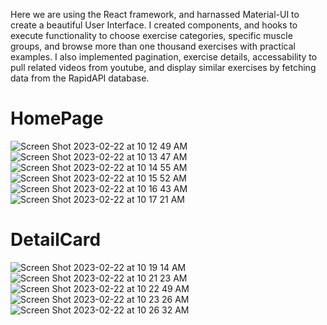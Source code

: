 Here we are using the React framework, and harnassed Material-UI to create a beautiful User Interface. I created components, and hooks to execute functionality to choose exercise categories, specific muscle groups, and browse more than one thousand exercises with practical examples. I also 
implemented pagination, exercise details, accessability to pull related videos from youtube, and display similar exercises by fetching data from 
the RapidAPI database.

# HomePage
![Screen Shot 2023-02-22 at 10 12 49 AM](https://user-images.githubusercontent.com/72527380/220665029-6675a9eb-a7ff-4a9d-ab0a-0fffacaa723a.png)
![Screen Shot 2023-02-22 at 10 13 47 AM](https://user-images.githubusercontent.com/72527380/220665378-dae8c188-f33e-406a-ac56-e89979fcf886.png)
![Screen Shot 2023-02-22 at 10 14 55 AM](https://user-images.githubusercontent.com/72527380/220665738-e1840f6a-31c6-4191-947a-4e5f4bba2a9b.png)
![Screen Shot 2023-02-22 at 10 15 52 AM](https://user-images.githubusercontent.com/72527380/220666018-7090c28f-5ade-4486-b91d-a3c0174923f5.png)
![Screen Shot 2023-02-22 at 10 16 43 AM](https://user-images.githubusercontent.com/72527380/220666276-7c0e00a7-a713-4518-a19a-b447484b4f52.png)
![Screen Shot 2023-02-22 at 10 17 21 AM](https://user-images.githubusercontent.com/72527380/220666523-6ac00247-91e7-4be9-a7e0-17bada56df93.png)
#
# DetailCard 
![Screen Shot 2023-02-22 at 10 19 14 AM](https://user-images.githubusercontent.com/72527380/220667067-a4cd50b2-73b7-40ad-aee8-d1bf170f3559.png)
![Screen Shot 2023-02-22 at 10 21 23 AM](https://user-images.githubusercontent.com/72527380/220667698-f5864499-b815-4d48-bc43-22944d01f335.png)
![Screen Shot 2023-02-22 at 10 22 49 AM](https://user-images.githubusercontent.com/72527380/220668142-bd7bb0a8-a65e-40bc-afac-bcd1e7a6eb3e.png)
![Screen Shot 2023-02-22 at 10 23 26 AM](https://user-images.githubusercontent.com/72527380/220668356-2aec3cfb-ea06-4993-b26e-43f499b73c60.png)
![Screen Shot 2023-02-22 at 10 26 32 AM](https://user-images.githubusercontent.com/72527380/220669457-a9924fe4-ca10-43cf-aee5-6f0b1b1e669f.png)

